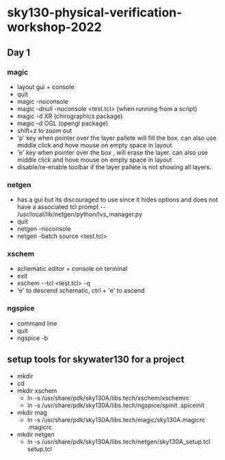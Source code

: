 # sky130-physical-verification-workshop-2022

## Day 1
### magic 
- layout gui + console
- quit
- magic -noconsole
- magic -dnull -noconsole <test.tcl> (when running from a script)
- magic -d XR (chirographics package)
- magic -d OGL (opengl package)
- shift+z to zoom out
- 'p' key when pointer over the layer pallete will fill the box. can also use middle click and hove mouse on empty space in layout
- 'e' key when pointer over the box , will erase the layer. can also use middle click and hove mouse on empty space in layout
- disable/re-enable toolbar if the layer pallete is not showing all layers.
### netgen
- has a gui but its discouraged to use since it hides options and does not have a associated tcl prompt
-- /usr/local/lib/netgen/python/lvs_manager.py
- quit
- netgen -noconsole
- netgen -batch source <test.tcl>
### xschem
- schematic editor + console on terminal
- exit
- xschem --tcl <test.tcl> -q
- 'e' to descend schematic, ctrl + 'e' to ascend
### ngspice
- command line
- quit
- ngspice -b

## setup tools for skywater130 for a project
- mkdir <project>
- cd <project>
- mkdir xschem
  - ln -s /usr/share/pdk/sky130A/libs.tech/xschem/xschemrc
  - ln -s /usr/share/pdk/sky130A/libs.tech/ngspice/spinit .spiceinit
- mkdir mag
  - ln -s /usr/share/pdk/sky130A/libs.tech/magic/sky130A.magicrc .magicrc
- mkdir netgen
  - ln -s /usr/share/pdk/sky130A/libs.tech/netgen/sky130A_setup.tcl setup.tcl
